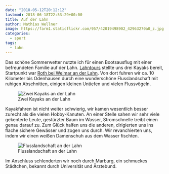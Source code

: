 ```yaml
---
date: "2018-05-12T20:12:12"
lastmod: 2018-06-18T22:53:29+00:00
title: Auf der Lahn
author: Mathias Wellner
image: https://farm1.staticflickr.com/957/42019498902_42963270a0_z.jpg
categories:
  - sport
tags:
  - lahn
---
```

Das schöne Sommerwetter nutzte ich für einen Bootsausflug mit einer befreundeten Familie auf der Lahn. [Lahntours](http://www.lahntours.de/) stellte uns drei Kayaks bereit, Startpunkt war [Roth bei Weimar an der Lahn](https://de.wikipedia.org/wiki/Roth_(Weimar)). Von dort fuhren wir ca. 10 Kilometer bis Odenhausen durch eine wunderschöne Flusslandschaft mit ruhigen Abschnitten, einigen kleinen Untiefen und vielen Flussvögeln. 

<!--more-->

<figure>
  <img sizes="100vw" srcset="https://farm1.staticflickr.com/957/42019498902_42963270a0_n.jpg 320w, https://farm1.staticflickr.com/957/42019498902_42963270a0_z.jpg 640w, https://farm1.staticflickr.com/957/42019498902_42963270a0_c.jpg 800w, https://farm1.staticflickr.com/957/42019498902_4514380498_h.jpg 1600w, https://farm1.staticflickr.com/957/42019498902_7b7f16ac28_k.jpg 2048w" src="https://farm1.staticflickr.com/957/42019498902_42963270a0_b.jpg" alt="Zwei Kayaks an der Lahn">
  <figcaption>Zwei Kayaks an der Lahn</figcaption>
</figure>

Kayakfahren ist nicht weiter schwierig, wir kamen wesentlich besser zurecht als die vielen Hobby-Kanuten. An einer Stelle sahen wir sehr viele gekenterte Leute, gestürzter Baum im Wasser, Stromschnelle treibt einen genau darauf zu. Zum Glück halfen uns die anderen, dirigierten uns ins flache sichere Gewässer und zogen uns durch. Wir revanchierten uns, indem wir einen weißen Damenschuh aus dem Wasser fischten. 

<figure>
  <img sizes="100vw" srcset="https://farm1.staticflickr.com/956/42019497782_92d8ffec7d_n.jpg 320w, https://farm1.staticflickr.com/956/42019497782_92d8ffec7d_z.jpg 640w, https://farm1.staticflickr.com/956/42019497782_92d8ffec7d_c.jpg 800w, https://farm1.staticflickr.com/956/42019497782_db96090d07_h.jpg 1600w, https://farm1.staticflickr.com/956/42019497782_bd7ccd9157_k.jpg 2048w" src="https://farm1.staticflickr.com/956/42019497782_92d8ffec7d_b.jpg" alt="Flusslandschaft an der Lahn">
  <figcaption>Flusslandschaft an der Lahn</figcaption>
</figure>

Im Anschluss schlenderten wir noch durch Marburg, ein schmuckes Städtchen, bekannt durch Universität und Ärztebund. 